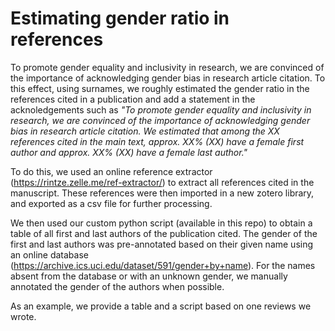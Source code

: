 # Estimating gender ratio in references

To promote gender equality and inclusivity in research, we are convinced of the importance of acknowledging gender bias in research article citation.
To this effect, using surnames, we roughly estimated the gender ratio in the references cited in a publication and add a statement in the acknoledgements such as
*"To promote gender equality and inclusivity in research, we are convinced of the importance of acknowledging gender bias in research article citation. We estimated that among the XX references cited in the main text, approx. XX% (XX) have a female first author and approx. XX% (XX) have a female last author."*

To do this, we used an online reference extractor (https://rintze.zelle.me/ref-extractor/) to extract all references cited in the manuscript. These references were then imported in a new zotero library, and exported as a csv file for further processing.

We then used our custom python script (available in this repo) to obtain a table of all first and last authors of the publication cited. The gender of the first and last authors was pre-annotated based on their given name using an online database (https://archive.ics.uci.edu/dataset/591/gender+by+name). For the names absent from the database or with an unknown gender, we manually annotated the gender of the authors when possible.

As an example, we provide a table and a script based on one reviews we wrote.
